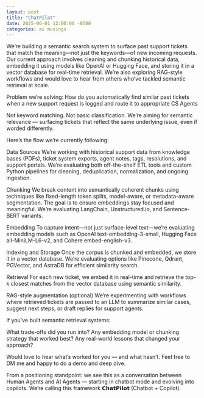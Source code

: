 ```yaml
---
layout: post
title: "ChatPilot"
date: 2025-06-01 12:00:00 -0500
categories: ai musings
---
```


We’re building a semantic search system to surface past support tickets that match the meaning—not just the keywords—of new incoming requests. Our current approach involves cleaning and chunking historical data, embedding it using models like OpenAI or Hugging Face, and storing it in a vector database for real-time retrieval. We’re also exploring RAG-style workflows and would love to hear from others who’ve tackled semantic retrieval at scale.

Problem we’re solving:
How do you automatically find similar past tickets when a new support request is logged and route it to appropriate CS Agents

Not keyword matching.
Not basic classification.
We’re aiming for semantic relevance — surfacing tickets that reflect the same underlying issue, even if worded differently.

Here’s the flow we’re currently following:

Data Sources
We’re working with historical support data from knowledge bases (PDFs), ticket system exports, agent notes, tags, resolutions, and support portals.
We’re evaluating both off-the-shelf ETL tools and custom Python pipelines for cleaning, deduplication, normalization, and ongoing ingestion.

Chunking
We break content into semantically coherent chunks using techniques like fixed-length token splits, model-aware, or metadata-aware segmentation. The goal is to ensure embeddings stay focused and meaningful.
We’re evaluating LangChain, Unstructured.io, and Sentence-BERT variants.

Embedding
To capture intent—not just surface-level text—we’re evaluating embedding models such as OpenAI text-embedding-3-small, Hugging Face all-MiniLM-L6-v2, and Cohere embed-english-v3.

Indexing and Storage
Once the corpus is chunked and embedded, we store it in a vector database.
We’re evaluating options like Pinecone, Qdrant, PGVector, and AstraDB for efficient similarity search.

Retrieval
For each new ticket, we embed it in real-time and retrieve the top-k closest matches from the vector database using semantic similarity.

RAG-style augmentation (optional)
We’re experimenting with workflows where retrieved tickets are passed to an LLM to summarize similar cases, suggest next steps, or draft replies for support agents.

If you’ve built semantic retrieval systems:

What trade-offs did you run into?
Any embedding model or chunking strategy that worked best?
Any real-world lessons that changed your approach?

Would love to hear what’s worked for you — and what hasn’t. 
Feel free to DM me and happy to do a demo and deep dive.

From a positioning standpoint: we see this as a conversation between Human Agents and AI Agents — starting in chatbot mode and evolving into copilots. We’re calling this framework 𝗖𝗵𝗮𝘁𝗣𝗶𝗹𝗼𝘁 (Chatbot + Copilot).